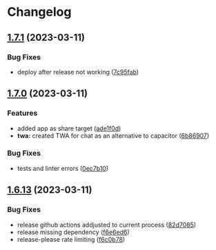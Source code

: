 # Changelog

## [1.7.1](https://github.com/codecat-io/chat/compare/v1.7.0...v1.7.1) (2023-03-11)


### Bug Fixes

* deploy after release not working ([7c95fab](https://github.com/codecat-io/chat/commit/7c95faba86b6dd07852096936fb12fbbe99c7379))

## [1.7.0](https://github.com/codecat-io/chat/compare/v1.6.13...v1.7.0) (2023-03-11)


### Features

* added app as share target ([ade1f0d](https://github.com/codecat-io/chat/commit/ade1f0d8f243d9709acf036b6238bbb1db794a87))
* **twa:** created TWA for chat as an alternative to capacitor ([6b86907](https://github.com/codecat-io/chat/commit/6b86907bdf14f3099085e96e6ebf7c2a8fb45cad))


### Bug Fixes

* tests and linter errors ([0ec7b10](https://github.com/codecat-io/chat/commit/0ec7b10af2c5bd2c1551311a15970b5ffc7c4649))

## [1.6.13](https://github.com/codecat-io/chat/compare/v1.6.12...v1.6.13) (2023-03-11)


### Bug Fixes

* release github actions addjusted to current process ([82d7085](https://github.com/codecat-io/chat/commit/82d7085927454916e27e22e065ff615ee525ec9d))
* release missing dependency ([f6e6ed6](https://github.com/codecat-io/chat/commit/f6e6ed6a48547b7997952ba8cb023163702cfc3b))
* release-please rate limiting ([f6c0b78](https://github.com/codecat-io/chat/commit/f6c0b780a7dc3513cf1158600ec47d66ef49fd20))
